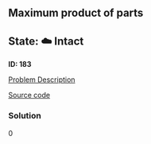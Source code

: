 ## Maximum product of parts

## State: :cloud: **Intact**

**ID: 183**

[Problem Description](https://projecteuler.net/problem=183)

[Source code](main.cpp)

### Solution
0